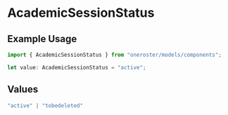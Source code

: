 # AcademicSessionStatus

## Example Usage

```typescript
import { AcademicSessionStatus } from "oneroster/models/components";

let value: AcademicSessionStatus = "active";
```

## Values

```typescript
"active" | "tobedeleted"
```